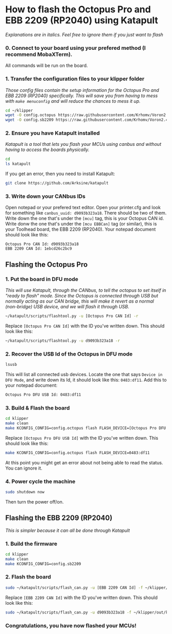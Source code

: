 
# How to flash the Octopus Pro and EBB 2209 (RP2040) using Katapult
_Explanations are in italics. Feel free to ignore them if you just want to flash_

### 0. Connect to your board using your prefered method (I recommend MobaXTerm).
All commands will be run on the board.

### 1. Transfer the configuration files to your klipper folder
_Those config files contain the setup information for the Octopus Pro and EBB 2209 (RP2040) specifically. This will save you from having to mess with `make menuconfig` and will reduce the chances to mess it up._
```bash
cd ~/klipper
wget -O config.octopus https://raw.githubusercontent.com/Krhomv/Voron2.4Config/main/config.octopus
wget -O config.sb2209 https://raw.githubusercontent.com/Krhomv/Voron2.4Config/main/config.sb2209
```

### 2. Ensure you have Katapult installed
_Katapult is a tool that lets you flash your MCUs using canbus and without having to access the boards physically._
```bash
cd
ls katapult
```
If you get an error, then you need to install Katapult:
```bash
git clone https://github.com/Arksine/katapult
```

### 3. Write down your CANbus IDs
Open notepad or your prefered text editor.
Open your printer.cfg and look for something like `canbus_uuid: d9093b323a18`. There should be two of them.
Write down the one that's under the `[mcu]` tag, this is your Octopus CAN id.
Write donw the one that's under the `[mcu EBBCan]` tag (or similar), this is your Toolhead board, the EBB 2209 (RP2040).
Your notepad document should look like this:
```
Octopus Pro CAN Id: d9093b323a18
EBB 2209 CAN Id: 1ebcd26c2bc9
```

## Flashing the Octopus Pro

### 1. Put the board in DFU mode
_This will use Katapult, through the CANbus, to tell the octopus to set itself in "ready to flash" mode. Since the Octopus is connected through USB but normally acting as our CAN bridge, this will make it revert as a normal (non-bridge) USB device, and we will flash it through USB._
```bash
~/katapult/scripts/flashtool.py -u [Octopus Pro CAN Id] -r
```
Replace `[Octopus Pro CAN Id]` with the ID you've written down. This should look like this:
```bash
~/katapult/scripts/flashtool.py -u d9093b323a18 -r
```

### 2. Recover the USB Id of the Octopus in DFU mode
```bash
lsusb
```
This will list all connected usb devices. Locate the one that says `Device in DFU Mode`, and write down its Id, it should look like this: `0483:df11`. Add this to your notepad document:
```bash
Octopus Pro DFU USB Id: 0483:df11
```

### 3. Build & Flash the board
```bash
cd klipper
make clean
make KCONFIG_CONFIG=config.octopus flash FLASH_DEVICE=[Octopus Pro DFU USB Id]
```
Replace `[Octopus Pro DFU USB Id]` with the ID you've written down. This should look like this:
```bash
make KCONFIG_CONFIG=config.octopus flash FLASH_DEVICE=0483:df11
```
At this point you might get an error about not being able to read the status. You can ignore it.

### 4. Power cycle the machine
```bash
sudo shutdown now
```
Then turn the power off/on.

## Flashing the EBB 2209 (RP2040)
_This is simpler because it can all be done through Katapult_

### 1. Build the firmware
```bash
cd klipper
make clean
make KCONFIG_CONFIG=config.sb2209
```

### 2. Flash the board
```bash
sudo ~/katapult/scripts/flash_can.py -u [EBB 2209 CAN Id] -f ~/klipper/out/klipper.bin
```
Replace `[EBB 2209 CAN Id]` with the ID you've written down. This should look like this:
```bash
sudo ~/katapult/scripts/flash_can.py -u d9093b323a18 -f ~/klipper/out/klipper.bin
```
### Congratulations, you have now flashed your MCUs!
